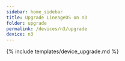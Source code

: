 ```yaml
---
sidebar: home_sidebar
title: Upgrade LineageOS on n3
folder: upgrade
permalink: /devices/n3/upgrade
device: n3
---
```

{% include templates/device_upgrade.md %}
